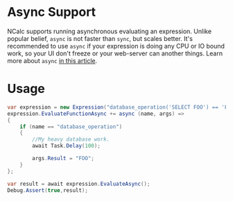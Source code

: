 ﻿# Async Support

NCalc supports running asynchronous evaluating an expression. Unlike popular belief, `async` is not faster than `sync`, but scales better.
It's recommended to use `async` if your expression is doing any CPU or IO bound work, so your UI don't freeze or your web-server can another things.
Learn more about `async` [in this article](https://learn.microsoft.com/en-us/dotnet/csharp/asynchronous-programming/async-scenarios).

# Usage
```cs
var expression = new Expression("database_operation('SELECT FOO') == 'FOO'");
expression.EvaluateFunctionAsync += async (name, args) =>
{
    if (name == "database_operation")
    {
        //My heavy database work.
        await Task.Delay(100);

        args.Result = "FOO";
    }
};

var result = await expression.EvaluateAsync();
Debug.Assert(true,result);
```
